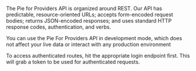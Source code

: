 The Pie for Providers API is organized around REST. Our API has predictable, resource-oriented URLs; accepts form-encoded request bodies; returns JSON-encoded responses; and uses standard HTTP response codes, authentication, and verbs.

You can use the Pie For Providers API in development mode, which does not affect your live data or interact with any production environment

To access authenticated routes, hit the appropriate login endpoint first. This will grab a token to be used for authenticated requests.